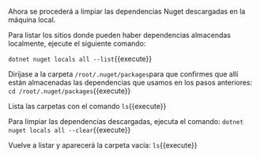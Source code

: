 Ahora se procederá a limpiar las dependencias Nuget descargadas en la máquina local.

Para listar los sitios donde pueden haber dependencias almacendas localmente, ejecute el siguiente comando: 

`dotnet nuget locals all --list`{{execute}}

Dirijase a la carpeta `/root/.nuget/packages`para que confirmes que allí están almacenadas las dependencias que usamos en los pasos anteriores:
`cd /root/.nuget/packages`{{execute}}

Lista las carpetas con el comando `ls`{{execute}}

Para limpiar las dependencias descargadas, ejecuta el comando:
`dotnet nuget locals all --clear`{{execute}}

Vuelve a listar y aparecerá la carpeta vacía:
`ls`{{execute}}